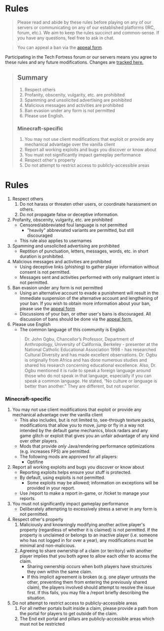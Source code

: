 # Rules

> Please read and abide by these rules before playing on any of our servers or communicating on any of our established platforms (IRC, forum, etc.). We aim to keep the rules succinct and common-sense. If you have any questions, feel free to ask in chat.

> You can appeal a ban via the [appeal form](https://techfortress.freshdesk.com/support/tickets/new).

Participating in the Tech Fortress forum or our servers means you agree to these rules and any future modifications. Changes are [tracked here.](https://github.com/TechFortress/techfortress.github.io/commits/master/rules.md)

> ## Summary
> 
> 1. Respect others
> 1. Profanity, obscenity, vulgarity, etc. are prohibited
> 1. Spamming and unsolicited advertising are prohibited
> 1. Malicious messages and activities are prohibited
> 1. Ban evasion under any form is not permitted
> 1. Please use English.
>
> ### Minecraft-specific
>
> 1. You may not use client modifications that exploit or provide any mechanical advantage over the vanilla client
> 1. Report all working exploits and bugs you discover or know about
> 1. You must not significantly impact gameplay performance
> 1. Respect other's property
> 1. Do not attempt to restrict access to publicly-accessible areas

# Rules

1. Respect others
    1. Do not harass or threaten other users, or coordinate harassment on others.
    1. Do not propagate false or deceptive information.
1. Profanity, obscenity, vulgarity, etc. are prohibited
    - Censored/abbreviated foul language is not permitted
        - "heavily" abbreviated variants are permitted, but still discouraged
    - This rule also applies to usernames
1. Spamming and unsolicited advertising are prohibited
    - Reptition of punctuation, letters, messages, words, etc. in short duration is prohibited.
1. Malicious messages and activities are prohibited
    - Using deceptive links (phishing) to gather player information without consent is not permitted.
    - Messages sent and activities performed with only malignant intent is not permitted.
1. Ban evasion under any form is not permitted
    - Using an alternative account to evade a punishment will result in the immediate suspension of the alternative account and lengthening of your ban. If you wish to obtain more information about your ban, please use the [appeal form](https://techfortress.freshdesk.com/support/tickets/new)
    - Discussions of your ban, or other user's bans is discouraged. All discussion of bans should be done via the [appeal form.](https://techfortress.freshdesk.com/support/tickets/new)
1. Please use English
    - The common language of this community is English.
    > Dr. John Ogbu, Chancellor’s Professor, Department of Anthropology, University of California, Berkeley - presenter at the National Catholic Educational Association 1998 - has researched Cultural Diversity and has made excellent observations. Dr. Ogbu is originally from Africa and has done numerous studies and shared his research concerning educational excellence. Also, Dr. Ogbu mentioned it is rude to speak a foreign language around those who do not speak in that language, especially if you can speak a common language. He stated, “No culture or language is better than another.” They are different, but not superior.

### Minecraft-specific

1. You may not use client modifications that exploit or provide any mechanical advantage over the vanilla client
    - This also includes, but is not limited to, see-through texture packs, modifications that allow you to move, jump or fly in a way not intended by the default game mechanics, block radars and any game glitch or exploit that gives you an unfair advantage of any kind over other players.
    - Mods that provide _only_ Java/rendering performance optimizations (e.g. increases FPS) are permitted.
    - The following mods are approved for all players:
      - Optifine
1. Report all working exploits and bugs you discover or know about
    - Reporting exploits helps ensure your stuff is protected.
    - By default, using exploits is not permitted.
      - Some exploits may be allowed; information on exceptions will be provided in your report.
    - Use /report to make a report in-game, or /ticket to manage your reports.
1. You must not significantly impact gameplay performance
    - Deliberately attempting to excessively stress a server in any form is not permitted.
1. Respect other's property
    1. Maliciously and knowningly modifying another active player's property (regardless of whether it is claimed) is not permitted. If the property is unclaimed or belongs to an inactive player (i.e. someone who has not logged in for over a year), any modifications must be minimal and non-malicious.
    1. Agreeing to share ownership of a claim (or territory) with another player implies that you both agree to allow each other to access the claim.
        - Sharing ownership occurs when both players have structures they own within the same claim.
        - If this implicit agreement is broken (e.g. one player untrusts the other, preventing them from entering the previously shared claim), the players involved should attempt to resolve the issue first. If this fails, you may file a /report briefly describing the situation.
1. Do not attempt to restrict access to publicly-accessible areas
    1. For all nether portals built inside a claim, please provide a path from the portal for players to get outside of the claim.
    1. The End exit portal and pillars are publicly-accessible areas which must not be restricted
